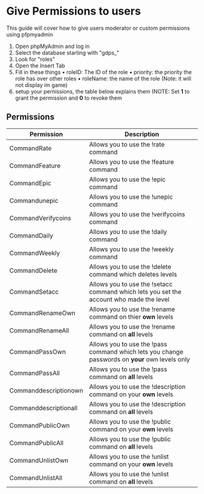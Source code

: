 # Give Permissions to users

This guide will cover how to give users moderator or custom permissions using pfpmyadmin

1. Open phpMyAdmin and log in
2. Select the database starting with "gdps_"
3. Look for "roles"
4. Open the Insert Tab
5. Fill in these things
      • roleID: The ID of the role
      • priority: the priority the role has over other roles
      • roleName: the name of the role (Note: it will not display im game)
6. setup your pernissions, the table below explains them (NOTE: Set **1** to grant the permission and **0** to revoke them

## Permissions

| Permission  | Description |
| ------------- | ------------- |
| CommandRate  | Allows you to use the !rate command |
| CommandFeature | Allows you to use the !feature command|
| CommandEpic | Allows you to use the !epic command|
| Commandunepic | Allows you to use the !unepic command|
| CommandVerifycoins | Allows you to use the !verifycoins command|
| CommandDaily | Allows you to use the !daily command|
| CommandWeekly | Allows you to use the !weekly command|
| CommandDelete | Allows you to use the !delete command which deletes levels|
| CommandSetacc | Allows you to use the !setacc command which lets you set the account who made the level|
| CommandRenameOwn | Allows you to use the !rename command on thier **own** levels|
| CommandRenameAll | Allows you to use the !rename command on **all** levels|
| CommandPassOwn | Allows you to use the !pass command which lets you change passwords on **your** own levels only|
| CommandPassAll | Allows you to use the !pass command on **all** levels|
| Commanddescriptionown | Allows you to use the !description command on your **own** levels|
| Commanddescriptionall| Allows you to use the !description command on **all** levels|
| CommandPublicOwn | Allows you to use the !public command on your **own** levels|
| CommandPublicAll | Allows you to use the !public command on **all** levels|
| CommandUnlistOwn | Allows you to use the !unlist command on your **own** levels|
| CommandUnlistAll | Allows you to use the !unlist command on **all** levels|















